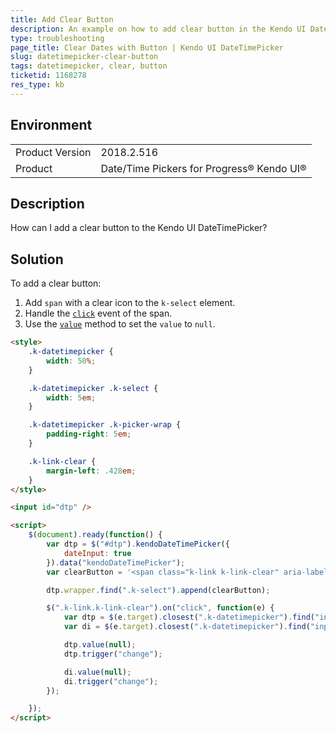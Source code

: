 ```yaml
---
title: Add Clear Button
description: An example on how to add clear button in the Kendo UI DateTimePicker.
type: troubleshooting
page_title: Clear Dates with Button | Kendo UI DateTimePicker
slug: datetimepicker-clear-button
tags: datetimepicker, clear, button
ticketid: 1168278
res_type: kb
---
```


## Environment
<table>
	<tr>
		<td>Product Version</td>
		<td>2018.2.516</td>
	</tr>
	<tr>
		<td>Product</td>
		<td>Date/Time Pickers for Progress® Kendo UI®</td>
	</tr>
</table>

## Description

How can I add a clear button to the Kendo UI DateTimePicker?

## Solution

To add a clear button:

1. Add `span` with a clear icon to the `k-select` element.
1. Handle the [`click`](https://api.jquery.com/click/) event of the span.
1. Use the [`value`](https://docs.telerik.com/kendo-ui/api/javascript/ui/datetimepicker/methods/value) method to set the `value` to `null`.

```html
<style>
    .k-datetimepicker {
        width: 50%;
    }

    .k-datetimepicker .k-select {
        width: 5em;
    }

    .k-datetimepicker .k-picker-wrap {
        padding-right: 5em;
    }

    .k-link-clear {
        margin-left: .428em;
    }
</style>

<input id="dtp" />

<script>
    $(document).ready(function() {
        var dtp = $("#dtp").kendoDateTimePicker({
            dateInput: true
        }).data("kendoDateTimePicker");
        var clearButton = '<span class="k-link k-link-clear" aria-label="Clear the DateTimePicker"><span unselectable="on" class="k-icon k-i-close" aria-controls="dtp_timeview"></span></span>';

        dtp.wrapper.find(".k-select").append(clearButton);

        $(".k-link.k-link-clear").on("click", function(e) {
            var dtp = $(e.target).closest(".k-datetimepicker").find("input[data-role='datetimepicker']").data("kendoDateTimePicker");
            var di = $(e.target).closest(".k-datetimepicker").find("input[data-role='datetimepicker']").data("kendoDateInput");

            dtp.value(null);
            dtp.trigger("change");

            di.value(null);
            di.trigger("change");
        });

    });
</script>
```